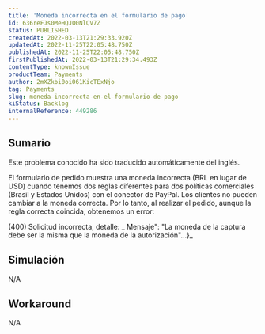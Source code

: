 ```yaml
---
title: 'Moneda incorrecta en el formulario de pago'
id: 636reFJs0MeHQJO0NlQV7Z
status: PUBLISHED
createdAt: 2022-03-13T21:29:33.920Z
updatedAt: 2022-11-25T22:05:48.750Z
publishedAt: 2022-11-25T22:05:48.750Z
firstPublishedAt: 2022-03-13T21:29:34.493Z
contentType: knownIssue
productTeam: Payments
author: 2mXZkbi0oi061KicTExNjo
tag: Payments
slug: moneda-incorrecta-en-el-formulario-de-pago
kiStatus: Backlog
internalReference: 449286
---
```


## Sumario

<div class="alert alert-info">
  <p>Este problema conocido ha sido traducido automáticamente del inglés.</p>
</div>



El formulario de pedido muestra una moneda incorrecta (BRL en lugar de USD) cuando tenemos dos reglas diferentes para dos políticas comerciales (Brasil y Estados Unidos) con el conector de PayPal. Los clientes no pueden cambiar a la moneda correcta. Por lo tanto, al realizar el pedido, aunque la regla correcta coincida, obtenemos un error:

(400) Solicitud incorrecta, detalle: _
Mensaje": "La moneda de la captura debe ser la misma que la moneda de la autorización"...}_



## Simulación



N/A



## Workaround



N/A

